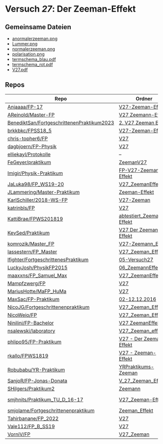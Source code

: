 # Versuch *27*: Der Zeeman-Effekt

## Gemeinsame Dateien
- [anormalerzeeman.png](https://raw.githubusercontent.com/BenediktSan/FortgeschrittenenPraktikum2023/main/Versuche%20Semester%20VII/2.%20V27%20Zeeman%20Effekt/latex/images/anormalerzeeman.png)
- [Lummer.png](https://raw.githubusercontent.com/MaxSac/FP-Praktikum/master/02-12.12.2016/Bilder/Lummer.png)
- [normalerzeeman.png](https://raw.githubusercontent.com/BenediktSan/FortgeschrittenenPraktikum2023/main/Versuche%20Semester%20VII/2.%20V27%20Zeeman%20Effekt/latex/images/normalerzeeman.png)
- [polarisation.png](https://raw.githubusercontent.com/BenediktSan/FortgeschrittenenPraktikum2023/main/Versuche%20Semester%20VII/2.%20V27%20Zeeman%20Effekt/latex/images/polarisation.png)
- [termschema_blau.pdf](https://docs.google.com/viewer?url=https://raw.githubusercontent.com/KattiBrae/FPWS201819/master/BA_FP_Protokolle/abtestiert_Zeeman-Effekt/Bilder/termschema_blau.pdf)
- [termschema_rot.pdf](https://docs.google.com/viewer?url=https://raw.githubusercontent.com/KattiBrae/FPWS201819/master/BA_FP_Protokolle/abtestiert_Zeeman-Effekt/Bilder/termschema_rot.pdf)
- [V27.pdf](https://docs.google.com/viewer?url=https://raw.githubusercontent.com/JLammering/Master-Praktikum/master/Zeeman-Effekt/V27.pdf)

## Repos

|                                              Repo                                              |                                                                       Ordner                                                                       |                                                                                                      PDFs                                                                                                      |
|------------------------------------------------------------------------------------------------|----------------------------------------------------------------------------------------------------------------------------------------------------|----------------------------------------------------------------------------------------------------------------------------------------------------------------------------------------------------------------|
|[Anjaaaa/FP-17](../repo/Anjaaaa/FP-17)                                                          |[V27-Zeeman-Effekt](https://github.com/anjabeck/FP-17/tree/master/V27-Zeeman-Effekt)                                                                |–                                                                                                                                                                                                               |
|[AReinold/Master-FP](../repo/AReinold/Master-FP)                                                |[V27 Zeemann-Effekt](https://github.com/AReinold/Master-FP/tree/master/V27%20Zeemann-Effekt)                                                        |–                                                                                                                                                                                                               |
|[BenediktSan/FortgeschrittenenPraktikum2023](../repo/BenediktSan/FortgeschrittenenPraktikum2023)|[2. V27 Zeeman Effekt](https://github.com/BenediktSan/FortgeschrittenenPraktikum2023/tree/main/Versuche%20Semester%20VII/2.%20V27%20Zeeman%20Effekt)|[V27.pdf](https://docs.google.com/viewer?url=https://raw.githubusercontent.com/BenediktSan/FortgeschrittenenPraktikum2023/main/Versuche%20Semester%20VII/2.%20V27%20Zeeman%20Effekt/V27.pdf)                    |
|[brkkbkc/FPSS18_5](../repo/brkkbkc/FPSS18_5)                                                    |[V27-Zeeman-Effekt](https://github.com/brkkbkc/FPSS18_5/tree/master/V27-Zeeman-Effekt)                                                              |–                                                                                                                                                                                                               |
|[chris-topher6/FP](../repo/chris-topher6/FP)                                                    |[V27](https://github.com/chris-topher6/FP/tree/master/V27)                                                                                          |–                                                                                                                                                                                                               |
|[dagbjoern/FP-Physik](../repo/dagbjoern/FP-Physik)                                              |[V27](https://github.com/dagbjoern/FP-Physik/tree/master/V27)                                                                                       |–                                                                                                                                                                                                               |
|[elliekayl/Protokolle](../repo/elliekayl/Protokolle)                                            |–                                                                                                                                                   |[V27_Zeeman.pdf](https://docs.google.com/viewer?url=https://raw.githubusercontent.com/elliekayl/Protokolle/master/V01-46/V27_Zeeman.pdf)                                                                        |
|[FeGeyer/praktikum](../repo/FeGeyer/praktikum)                                                  |[ZeemanV27](https://github.com/FeGeyer/praktikum/tree/master/BFP/ZeemanV27)                                                                         |–                                                                                                                                                                                                               |
|[Imigir/Physik-Praktikum](../repo/Imigir/Physik-Praktikum)                                      |[FP-V27-Zeeman-Effekt](https://github.com/Imigir/Physik-Praktikum/tree/master/FP-V27-Zeeman-Effekt)                                                 |–                                                                                                                                                                                                               |
|[JaLuka98/FP_WS19-20](../repo/JaLuka98/FP_WS19-20)                                              |[V27_ZeemanEffekt](https://github.com/JaLuka98/FP_WS19-20/tree/master/V27_ZeemanEffekt)                                                             |–                                                                                                                                                                                                               |
|[JLammering/Master-Praktikum](../repo/JLammering/Master-Praktikum)                              |[Zeeman-Effekt](https://github.com/JLammering/Master-Praktikum/tree/master/Zeeman-Effekt)                                                           |[V27.pdf](https://docs.google.com/viewer?url=https://raw.githubusercontent.com/JLammering/Master-Praktikum/master/Zeeman-Effekt/V27.pdf)                                                                        |
|[KarlSchiller/2018-WS-FP](../repo/KarlSchiller/2018-WS-FP)                                      |[V27-Zeeman](https://github.com/KarlSchiller/2018-WS-FP/tree/master/V27-Zeeman)                                                                     |–                                                                                                                                                                                                               |
|[katrinbls/FP](../repo/katrinbls/FP)                                                            |[V27](https://github.com/katrinbls/FP/tree/master/V27)                                                                                              |–                                                                                                                                                                                                               |
|[KattiBrae/FPWS201819](../repo/KattiBrae/FPWS201819)                                            |[abtestiert_Zeeman-Effekt](https://github.com/KattiBrae/FPWS201819/tree/master/BA_FP_Protokolle/abtestiert_Zeeman-Effekt)                           |–                                                                                                                                                                                                               |
|[KevSed/Praktikum](../repo/KevSed/Praktikum)                                                    |[V27 Der Zeeman-Effekt](https://github.com/KevSed/Praktikum/tree/master/V27%20Der%20Zeeman-Effekt)                                                  |–                                                                                                                                                                                                               |
|[komrozik/Master_FP](../repo/komrozik/Master_FP)                                                |[V27-Zeemann_Effekt](https://github.com/komrozik/Master_FP/tree/main/V27-Zeemann_Effekt)                                                            |–                                                                                                                                                                                                               |
|[lassestern/FP_Master](../repo/lassestern/FP_Master)                                            |[V27_Zeeman_Effekt](https://github.com/lassestern/FP_Master/tree/main/V27_Zeeman_Effekt)                                                            |–                                                                                                                                                                                                               |
|[lfighter/FortgeschrittenesPraktikum](../repo/lfighter/FortgeschrittenesPraktikum)              |[05-Versuch27](https://github.com/lfighter/FortgeschrittenesPraktikum/tree/master/05-Versuch27)                                                     |–                                                                                                                                                                                                               |
|[LuckyJosh/PhysikFP2015](../repo/LuckyJosh/PhysikFP2015)                                        |[06_ZeemannEffekt[X]](https://github.com/LuckyJosh/PhysikFP2015/tree/master/06_ZeemannEffekt%5BX%5D)                                                |–                                                                                                                                                                                                               |
|[maaxxns/FP_Samuel_Max](../repo/maaxxns/FP_Samuel_Max)                                          |[V27_ZeemanEffekt](https://github.com/maaxxns/FP_Samuel_Max/tree/main/V27_ZeemanEffekt)                                                             |–                                                                                                                                                                                                               |
|[Mampfzwerg/FP](../repo/Mampfzwerg/FP)                                                          |[V27](https://github.com/Mampfzwerg/FP/tree/master/V27)                                                                                             |[main.pdf](https://docs.google.com/viewer?url=https://raw.githubusercontent.com/Mampfzwerg/FP/master/V27/latex-template/main.pdf)                                                                               |
|[MariusHotte/MaFP_HuMa](../repo/MariusHotte/MaFP_HuMa)                                          |[V27](https://github.com/MariusHotte/MaFP_HuMa/tree/master/V27)                                                                                     |[Protokoll.pdf](https://docs.google.com/viewer?url=https://raw.githubusercontent.com/MariusHotte/MaFP_HuMa/master/V27/build/Protokoll.pdf)                                                                      |
|[MaxSac/FP-Praktikum](../repo/MaxSac/FP-Praktikum)                                              |[02-12.12.2016](https://github.com/MaxSac/FP-Praktikum/tree/master/02-12.12.2016)                                                                   |–                                                                                                                                                                                                               |
|[NicoJG/Fortgeschrittenenpraktikum](../repo/NicoJG/Fortgeschrittenenpraktikum)                  |[V27_Zeeman_Effekt](https://github.com/NicoJG/Fortgeschrittenenpraktikum/tree/master/V27_Zeeman_Effekt)                                             |[V27_Abgabe.pdf](https://docs.google.com/viewer?url=https://raw.githubusercontent.com/NicoJG/Fortgeschrittenenpraktikum/master/V27_Zeeman_Effekt/V27_Abgabe.pdf)                                                |
|[NicoWeio/FP](../repo/NicoWeio/FP)                                                              |[V27_Zeeman_Effekt](https://github.com/NicoWeio/FP/tree/gh-pages/V27_Zeeman_Effekt)                                                                 |[main.pdf](https://docs.google.com/viewer?url=https://raw.githubusercontent.com/NicoWeio/FP/gh-pages/V27_Zeeman_Effekt/build/main.pdf)                                                                          |
|[Ninilini/FP-Bachelor](../repo/Ninilini/FP-Bachelor)                                            |[V27 ZeemanEffekt](https://github.com/Ninilini/FP-Bachelor/tree/master/V27%20ZeemanEffekt)                                                          |–                                                                                                                                                                                                               |
|[nsalewski/laboratory](../repo/nsalewski/laboratory)                                            |[V27_Zeeman_effect](https://github.com/nsalewski/laboratory/tree/master/FP/V27_Zeeman_effect)                                                       |–                                                                                                                                                                                                               |
|[phlipo95/FP-Praktikum](../repo/phlipo95/FP-Praktikum)                                          |[V27 - Der Zeeman-Effekt](https://github.com/phlipo95/FP-Praktikum/tree/master/V27%20-%20Der%20Zeeman-Effekt)                                       |–                                                                                                                                                                                                               |
|[rkallo/FPWS1819](../repo/rkallo/FPWS1819)                                                      |[V27 - Zeeman-Effekt](https://github.com/rkallo/FPWS1819/tree/master/V27%20-%20Zeeman-Effekt)                                                       |[V27.pdf](https://docs.google.com/viewer?url=https://raw.githubusercontent.com/rkallo/FPWS1819/master/V27%20-%20Zeeman-Effekt/V27.pdf)                                                                          |
|[Robubabu/YR-Praktikum](../repo/Robubabu/YR-Praktikum)                                          |[YRPraktikums-Zeeman](https://github.com/Robubabu/YR-Praktikum/tree/master/YRPraktikums-Zeeman)                                                     |–                                                                                                                                                                                                               |
|[SanjoR/FP-Jonas-Donata](../repo/SanjoR/FP-Jonas-Donata)                                        |[V_27_Zeeman_Effekt](https://github.com/SanjoR/FP-Jonas-Donata/tree/master/BFP/V_27_Zeeman_Effekt)                                                  |–                                                                                                                                                                                                               |
|[SHilgers/Praktikum2](../repo/SHilgers/Praktikum2)                                              |[Zeemann](https://github.com/SHilgers/Praktikum2/tree/master/Zeemann)                                                                               |–                                                                                                                                                                                                               |
|[smjhnits/Praktikum_TU_D_16-17](../repo/smjhnits/Praktikum_TU_D_16-17)                          |[V27_Zeeman-Effekt](https://github.com/smjhnits/Praktikum_TU_D_16-17/tree/master/Fortgeschrittenenpraktikum/Protokolle/V27_Zeeman-Effekt)           |[V27_Zeeman-Effekt.pdf](https://docs.google.com/viewer?url=https://raw.githubusercontent.com/smjhnits/Praktikum_TU_D_16-17/master/Fortgeschrittenenpraktikum/Protokolle/V27_Zeeman-Effekt/V27_Zeeman-Effekt.pdf)|
|[smjolame/Fortgeschrittenenpraktikum](../repo/smjolame/Fortgeschrittenenpraktikum)              |[Zeeman_Effekt](https://github.com/smjolame/Fortgeschrittenenpraktikum/tree/master/Zeeman_Effekt)                                                   |–                                                                                                                                                                                                               |
|[Tahirbanane/FP_2022](../repo/Tahirbanane/FP_2022)                                              |[V27](https://github.com/Tahirbanane/FP_2022/tree/master/V27)                                                                                       |–                                                                                                                                                                                                               |
|[Vale112/FP_B_SS19](../repo/Vale112/FP_B_SS19)                                                  |[V27](https://github.com/Vale112/FP_B_SS19/tree/master/V27)                                                                                         |–                                                                                                                                                                                                               |
|[VorniV/FP](../repo/VorniV/FP)                                                                  |[V27_Zeeman](https://github.com/VorniV/FP/tree/main/V27_Zeeman)                                                                                     |–                                                                                                                                                                                                               |
